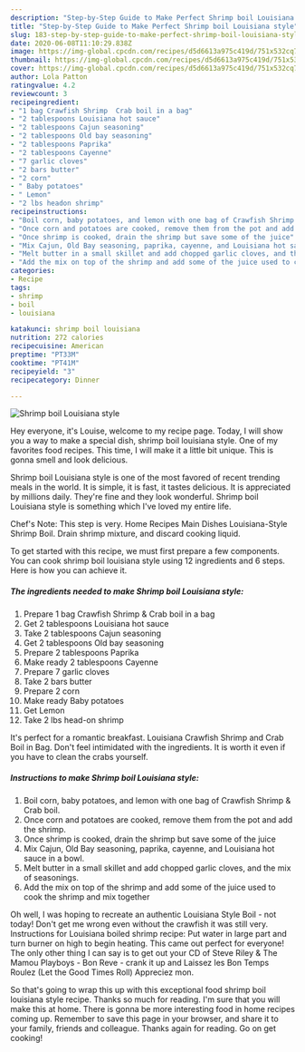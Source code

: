 ```yaml
---
description: "Step-by-Step Guide to Make Perfect Shrimp boil Louisiana style"
title: "Step-by-Step Guide to Make Perfect Shrimp boil Louisiana style"
slug: 183-step-by-step-guide-to-make-perfect-shrimp-boil-louisiana-style
date: 2020-06-08T11:10:29.838Z
image: https://img-global.cpcdn.com/recipes/d5d6613a975c419d/751x532cq70/shrimp-boil-louisiana-style-recipe-main-photo.jpg
thumbnail: https://img-global.cpcdn.com/recipes/d5d6613a975c419d/751x532cq70/shrimp-boil-louisiana-style-recipe-main-photo.jpg
cover: https://img-global.cpcdn.com/recipes/d5d6613a975c419d/751x532cq70/shrimp-boil-louisiana-style-recipe-main-photo.jpg
author: Lola Patton
ratingvalue: 4.2
reviewcount: 3
recipeingredient:
- "1 bag Crawfish Shrimp  Crab boil in a bag"
- "2 tablespoons Louisiana hot sauce"
- "2 tablespoons Cajun seasoning"
- "2 tablespoons Old bay seasoning"
- "2 tablespoons Paprika"
- "2 tablespoons Cayenne"
- "7 garlic cloves"
- "2 bars butter"
- "2 corn"
- " Baby potatoes"
- " Lemon"
- "2 lbs headon shrimp"
recipeinstructions:
- "Boil corn, baby potatoes, and lemon with one bag of Crawfish Shrimp &amp; Crab boil."
- "Once corn and potatoes are cooked, remove them from the pot and add the shrimp."
- "Once shrimp is cooked, drain the shrimp but save some of the juice"
- "Mix Cajun, Old Bay seasoning, paprika, cayenne, and Louisiana hot sauce in a bowl."
- "Melt butter in a small skillet and add chopped garlic cloves, and the mix of seasonings."
- "Add the mix on top of the shrimp and add some of the juice used to cook the shrimp and mix together"
categories:
- Recipe
tags:
- shrimp
- boil
- louisiana

katakunci: shrimp boil louisiana 
nutrition: 272 calories
recipecuisine: American
preptime: "PT33M"
cooktime: "PT41M"
recipeyield: "3"
recipecategory: Dinner

---
```



![Shrimp boil Louisiana style](https://img-global.cpcdn.com/recipes/d5d6613a975c419d/751x532cq70/shrimp-boil-louisiana-style-recipe-main-photo.jpg)

Hey everyone, it's Louise, welcome to my recipe page. Today, I will show you a way to make a special dish, shrimp boil louisiana style. One of my favorites food recipes. This time, I will make it a little bit unique. This is gonna smell and look delicious.

Shrimp boil Louisiana style is one of the most favored of recent trending meals in the world. It is simple, it is fast, it tastes delicious. It is appreciated by millions daily. They're fine and they look wonderful. Shrimp boil Louisiana style is something which I've loved my entire life.

Chef&#39;s Note: This step is very. Home Recipes Main Dishes Louisiana-Style Shrimp Boil. Drain shrimp mixture, and discard cooking liquid.


To get started with this recipe, we must first prepare a few components. You can cook shrimp boil louisiana style using 12 ingredients and 6 steps. Here is how you can achieve it.

<!--inarticleads1-->

##### The ingredients needed to make Shrimp boil Louisiana style:

1. Prepare 1 bag Crawfish Shrimp &amp; Crab boil in a bag
1. Get 2 tablespoons Louisiana hot sauce
1. Take 2 tablespoons Cajun seasoning
1. Get 2 tablespoons Old bay seasoning
1. Prepare 2 tablespoons Paprika
1. Make ready 2 tablespoons Cayenne
1. Prepare 7 garlic cloves
1. Take 2 bars butter
1. Prepare 2 corn
1. Make ready  Baby potatoes
1. Get  Lemon
1. Take 2 lbs head-on shrimp


It&#39;s perfect for a romantic breakfast. Louisiana Crawfish Shrimp and Crab Boil in Bag. Don&#39;t feel intimidated with the ingredients. It is worth it even if you have to clean the crabs yourself. 

<!--inarticleads2-->

##### Instructions to make Shrimp boil Louisiana style:

1. Boil corn, baby potatoes, and lemon with one bag of Crawfish Shrimp &amp; Crab boil.
1. Once corn and potatoes are cooked, remove them from the pot and add the shrimp.
1. Once shrimp is cooked, drain the shrimp but save some of the juice
1. Mix Cajun, Old Bay seasoning, paprika, cayenne, and Louisiana hot sauce in a bowl.
1. Melt butter in a small skillet and add chopped garlic cloves, and the mix of seasonings.
1. Add the mix on top of the shrimp and add some of the juice used to cook the shrimp and mix together


Oh well, I was hoping to recreate an authentic Louisiana Style Boil - not today! Don&#39;t get me wrong even without the crawfish it was still very. Instructions for Louisiana boiled shrimp recipe: Put water in large part and turn burner on high to begin heating. This came out perfect for everyone! The only other thing I can say is to get out your CD of Steve Riley &amp; The Mamou Playboys - Bon Reve - crank it up and Laissez les Bon Temps Roulez (Let the Good Times Roll) Appreciez mon. 

So that's going to wrap this up with this exceptional food shrimp boil louisiana style recipe. Thanks so much for reading. I'm sure that you will make this at home. There is gonna be more interesting food in home recipes coming up. Remember to save this page in your browser, and share it to your family, friends and colleague. Thanks again for reading. Go on get cooking!
